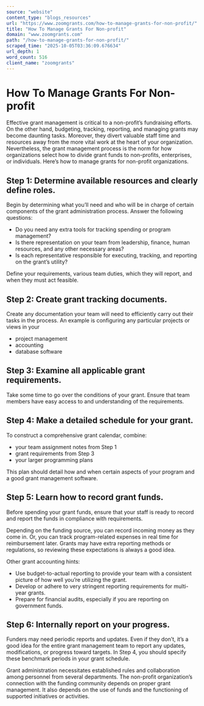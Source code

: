```yaml
---
source: "website"
content_type: "blogs_resources"
url: "https://www.zoomgrants.com/how-to-manage-grants-for-non-profit/"
title: "How To Manage Grants For Non-profit"
domain: "www.zoomgrants.com"
path: "/how-to-manage-grants-for-non-profit/"
scraped_time: "2025-10-05T03:36:09.676634"
url_depth: 1
word_count: 516
client_name: "zoomgrants"
---
```


# How To Manage Grants For Non-profit

Effective grant management is critical to a non-profit’s fundraising efforts. On the other hand, budgeting, tracking, reporting, and managing grants may become daunting tasks. Moreover, they divert valuable staff time and resources away from the more vital work at the heart of your organization. Nevertheless, the grant management process is the norm for how organizations select how to divide grant funds to non-profits, enterprises, or individuals. Here’s how to manage grants for non-profit organizations.

## Step 1: Determine available resources and clearly define roles.

Begin by determining what you’ll need and who will be in charge of certain components of the grant administration process. Answer the following questions:

*   Do you need any extra tools for tracking spending or program management?
*   Is there representation on your team from leadership, finance, human resources, and any other necessary areas?
*   Is each representative responsible for executing, tracking, and reporting on the grant’s utility?

Define your requirements, various team duties, which they will report, and when they must act feasible.

## Step 2: Create grant tracking documents.

Create any documentation your team will need to efficiently carry out their tasks in the process. An example is configuring any particular projects or views in your

*   project management
*   accounting
*   database software

## Step 3: Examine all applicable grant requirements.

Take some time to go over the conditions of your grant. Ensure that team members have easy access to and understanding of the requirements.

## Step 4: Make a detailed schedule for your grant.

To construct a comprehensive grant calendar, combine:

*   your team assignment notes from Step 1
*   grant requirements from Step 3
*   your larger programming plans

This plan should detail how and when certain aspects of your program and a good grant management software.

## Step 5: Learn how to record grant funds.

Before spending your grant funds, ensure that your staff is ready to record and report the funds in compliance with requirements.

Depending on the funding source, you can record incoming money as they come in. Or, you can track program-related expenses in real time for reimbursement later. Grants may have extra reporting methods or regulations, so reviewing these expectations is always a good idea.

Other grant accounting hints:

*   Use budget-to-actual reporting to provide your team with a consistent picture of how well you’re utilizing the grant.
*   Develop or adhere to very stringent reporting requirements for multi-year grants.
*   Prepare for financial audits, especially if you are reporting on government funds.

## Step 6: Internally report on your progress.

Funders may need periodic reports and updates. Even if they don’t, it’s a good idea for the entire grant management team to report any updates, modifications, or progress toward targets. In Step 4, you should specify these benchmark periods in your grant schedule.

Grant administration necessitates established rules and collaboration among personnel from several departments. The non-profit organization’s connection with the funding community depends on proper grant management. It also depends on the use of funds and the functioning of supported initiatives or activities.